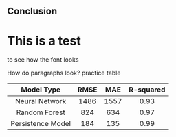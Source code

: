 ## Conclusion
# This is a test
to see how the font looks

How do paragraphs look?
practice table

| Model Type | RMSE | MAE | R-squared |
| :---: | :---: | :---: | :---: |
| Neural Network | 1486 | 1557 | 0.93 |
| Random Forest | 824 | 634 | 0.97 |
| Persistence Model | 184 | 135 | 0.99|
